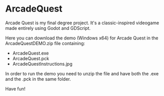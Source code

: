 # ArcadeQuest
Arcade Quest is my final degree project. It's a classic-inspired videogame made entirely using Godot and GDScript.

Here you can download the demo (Windows x64) for Arcade Quest in the ArcadeQuestDEMO.zip file containing:

* ArcadeQuest.exe
* ArcadeQuest.pck
* ArcadeQuestInstructions.jpg

In order to run the demo you need to unzip the file and have both the .exe and the .pck in the same folder.

Have fun!

